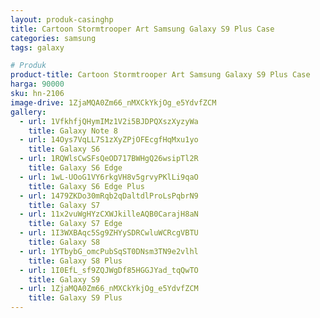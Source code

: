 ```yaml
---
layout: produk-casinghp
title: Cartoon Stormtrooper Art Samsung Galaxy S9 Plus Case
categories: samsung
tags: galaxy

# Produk
product-title: Cartoon Stormtrooper Art Samsung Galaxy S9 Plus Case
harga: 90000
sku: hn-2106
image-drive: 1ZjaMQA0Zm66_nMXCkYkjOg_e5YdvfZCM
gallery:
  - url: 1VfkhfjQHymIMz1V2i5BJDPQXszXyzyWa
    title: Galaxy Note 8
  - url: 14Oys7VqLL7S1zXyZPjOFEcgfHqMxu1yo
    title: Galaxy S6
  - url: 1RQWlsCwSFsQeOD717BWHgQ26wsipTl2R
    title: Galaxy S6 Edge
  - url: 1wL-UOoG1VY6rkgVH8v5grvyPKlLi9qaO
    title: Galaxy S6 Edge Plus
  - url: 1479ZKDo30mRqb2qDaltdlProLsPqbrN9
    title: Galaxy S7
  - url: 11x2vuWgHYzCXWJkilleAQB0CarajH8aN
    title: Galaxy S7 Edge
  - url: 1I3WXBAqc5Sg9ZHYySDRCwluWCRcgVBTU
    title: Galaxy S8
  - url: 1YTbybG_omcPubSqST0DNsm3TN9e2vlhl
    title: Galaxy S8 Plus
  - url: 1I0EfL_sf9ZQJWgDf85HGGJYad_tqQwTO
    title: Galaxy S9
  - url: 1ZjaMQA0Zm66_nMXCkYkjOg_e5YdvfZCM
    title: Galaxy S9 Plus
---
```

